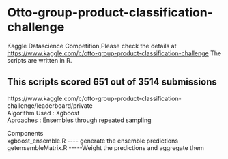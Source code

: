 # Otto-group-product-classification-challenge
Kaggle Datascience Competition,Please check the details at 
  https://www.kaggle.com/c/otto-group-product-classification-challenge
The scripts are written in R.
## This scripts scored 651 out of 3514 submissions
<p>
https://www.kaggle.com/c/otto-group-product-classification-challenge/leaderboard/private <br />
Algorithm Used : Xgboost <br />
Aproaches      : Ensembles through repeated sampling <br />
</p>

<p>
Components <br />
xgboost_ensemble.R ----  generate the ensemble predictions <br />
getensembleMatrix.R -----Weight the predictions and aggregate them <br />
</p>


